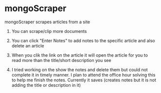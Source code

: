 # mongoScraper
mongoScraper scrapes articles from a site

1. You can scrape/clip  more documents
2. You can click "Enter Notes" to add notes to the specific article and also delete an article
3. When you clik the link on the article it will open the article for you to read more than the title/short description you see

4. I tried working on the show the notes and delete them but could not complete it in timely manner. I plan to attend the office hour solving this to help me finish the notes. Currently it saves (creates notes but it is not adding the title or description in it)